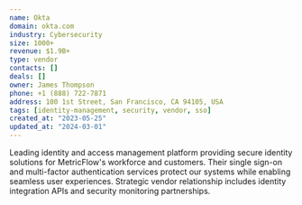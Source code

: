 ```yaml
---
name: Okta
domain: okta.com
industry: Cybersecurity
size: 1000+
revenue: $1.9B+
type: vendor
contacts: []
deals: []
owner: James Thompson
phone: +1 (888) 722-7871
address: 100 1st Street, San Francisco, CA 94105, USA
tags: [identity-management, security, vendor, sso]
created_at: "2023-05-25"
updated_at: "2024-03-01"
---
```


Leading identity and access management platform providing secure identity solutions for MetricFlow's workforce and customers. Their single sign-on and multi-factor authentication services protect our systems while enabling seamless user experiences. Strategic vendor relationship includes identity integration APIs and security monitoring partnerships.
